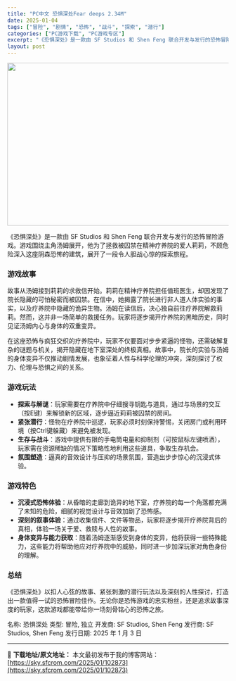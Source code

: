 ```yaml
---
title: "PC中文 恐惧深处Fear deeps 2.34M"
date: 2025-01-04
tags: ["冒险", "剧情", "恐怖", "战斗", "探索", "潜行"]
categories: ["PC游戏下载", "PC游戏专区"]
excerpt: "《恐惧深处》是一款由 SF Studios 和 Shen Feng 联合开发与发行的恐怖冒险游戏。游戏围绕主角汤姆展开，他为了拯救被囚禁在精神疗养院的爱人莉莉，不顾危险深入这座阴森恐怖的建筑，展开了一段令人胆战心惊的探索旅程。 游戏故事 故事从汤姆接到莉莉的求救信开始。莉莉在精神疗养院担任值班医生，&hellip;"
layout: post
---
```


<img class="aligncenter size-full wp-image-102874" src="https://sky.sfcrom.com/wp-content/uploads/2025/01/2025010403002091.webp" alt="" width="660" height="370" />

《恐惧深处》是一款由 SF Studios 和 Shen Feng 联合开发与发行的恐怖冒险游戏。游戏围绕主角汤姆展开，他为了拯救被囚禁在精神疗养院的爱人莉莉，不顾危险深入这座阴森恐怖的建筑，展开了一段令人胆战心惊的探索旅程。
<h3>游戏故事</h3>
故事从汤姆接到莉莉的求救信开始。莉莉在精神疗养院担任值班医生，却因发现了院长隐藏的可怕秘密而被囚禁。在信中，她揭露了院长进行非人道人体实验的事实，以及疗养院中隐藏的诡异生物。汤姆在读信后，决心独自前往疗养院解救莉莉。然而，这并非一场简单的救援任务。玩家将逐步揭开疗养院的黑暗历史，同时见证汤姆内心与身体的双重变异。

在这座恐怖与疯狂交织的疗养院中，玩家不仅要面对步步紧逼的怪物，还需破解复杂的谜题与机关，揭开隐藏在地下室深处的终极真相。故事中，院长的实验与汤姆的身体变异不仅推动剧情发展，也象征着人性与科学伦理的冲突，深刻探讨了权力、伦理与恐惧之间的关系。
<h3>游戏玩法</h3>
<ul>
 	<li><strong>探索与解谜</strong>：玩家需要在疗养院中仔细搜寻钥匙与道具，通过与场景的交互（按E键）来解锁新的区域，逐步逼近莉莉被囚禁的房间。</li>
 	<li><strong>紧张潜行</strong>：怪物在疗养院中巡逻，玩家必须时刻保持警惕，关闭房门或利用环境（按Ctrl键躲藏）来避免被发现。</li>
 	<li><strong>生存与战斗</strong>：游戏中提供有限的手电筒电量和抑制剂（可按鼠标左键喷洒），玩家需在资源稀缺的情况下策略性地利用这些道具，争取生存机会。</li>
 	<li><strong>氛围塑造</strong>：逼真的音效设计与压抑的场景氛围，营造出步步惊心的沉浸式体验。</li>
</ul>
<h3>游戏特色</h3>
<ul>
 	<li><strong>沉浸式恐怖体验</strong>：从昏暗的走廊到诡异的地下室，疗养院的每一个角落都充满了未知的危险，细腻的视觉设计与音效加剧了恐怖感。</li>
 	<li><strong>深刻的叙事体验</strong>：通过收集信件、文件等物品，玩家将逐步揭开疗养院背后的真相，体验一场关于爱、救赎与人性的故事。</li>
 	<li><strong>身体变异与能力获取</strong>：随着汤姆逐渐感受到身体的变异，他将获得一些特殊能力，这些能力将帮助他应对疗养院中的威胁，同时进一步加深玩家对角色身份的理解。</li>
</ul>
<h3>总结</h3>
《恐惧深处》以扣人心弦的故事、紧张刺激的潜行玩法以及深刻的人性探讨，打造出一款值得一试的恐怖冒险佳作。无论你是恐怖游戏的忠实粉丝，还是追求故事深度的玩家，这款游戏都能带给你一场刻骨铭心的恐怖之旅。

名称: 恐惧深处
类型: 冒险, 独立
开发商: SF Studios, Shen Feng
发行商: SF Studios, Shen Feng
发行日期: 2025 年 1 月 3 日

---
📖 **下载地址/原文地址：** 本文最初发布于我的博客网站：[https://sky.sfcrom.com/2025/01/102873](https://sky.sfcrom.com/2025/01/102873)
